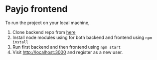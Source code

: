 # Payjo frontend

To run the project on your local machine,
1. Clone backend repo from [here](https://github.com/ayush000/payjo-backend)
2. Install node modules using for both backend and frontend using `npm install`
3. Run first backend and then frontend using `npm start`
4. Visit [http://localhost:3000](http://localhost:3000) and register as a new user.
